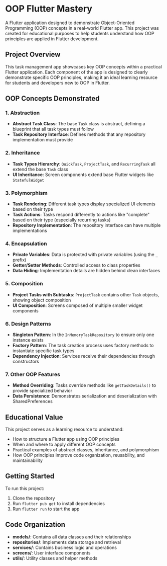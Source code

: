 # OOP Flutter Mastery

A Flutter application designed to demonstrate Object-Oriented Programming (OOP) concepts in a real-world Flutter app. This project was created for educational purposes to help students understand how OOP principles are applied in Flutter development.

## Project Overview

This task management app showcases key OOP concepts within a practical Flutter application. Each component of the app is designed to clearly demonstrate specific OOP principles, making it an ideal learning resource for students and developers new to OOP in Flutter.

## OOP Concepts Demonstrated

### 1. Abstraction
- **Abstract Task Class**: The base `Task` class is abstract, defining a blueprint that all task types must follow
- **Task Repository Interface**: Defines methods that any repository implementation must provide

### 2. Inheritance
- **Task Types Hierarchy**: `QuickTask`, `ProjectTask`, and `RecurringTask` all extend the base `Task` class
- **UI Inheritance**: Screen components extend base Flutter widgets like `StatefulWidget`

### 3. Polymorphism
- **Task Rendering**: Different task types display specialized UI elements based on their type
- **Task Actions**: Tasks respond differently to actions like "complete" based on their type (especially recurring tasks)
- **Repository Implementation**: The repository interface can have multiple implementations

### 4. Encapsulation
- **Private Variables**: Data is protected with private variables (using the `_` prefix)
- **Getter/Setter Methods**: Controlled access to class properties
- **Data Hiding**: Implementation details are hidden behind clean interfaces

### 5. Composition
- **Project Tasks with Subtasks**: `ProjectTask` contains other `Task` objects, showing object composition
- **UI Composition**: Screens composed of multiple smaller widget components

### 6. Design Patterns
- **Singleton Pattern**: In the `InMemoryTaskRepository` to ensure only one instance exists
- **Factory Pattern**: The task creation process uses factory methods to instantiate specific task types
- **Dependency Injection**: Services receive their dependencies through constructors

### 7. Other OOP Features
- **Method Overriding**: Tasks override methods like `getTaskDetails()` to provide specialized behavior
- **Data Persistence**: Demonstrates serialization and deserialization with SharedPreferences

## Educational Value

This project serves as a learning resource to understand:
- How to structure a Flutter app using OOP principles
- When and where to apply different OOP concepts
- Practical examples of abstract classes, inheritance, and polymorphism
- How OOP principles improve code organization, reusability, and maintainability

## Getting Started

To run this project:

1. Clone the repository
2. Run `flutter pub get` to install dependencies
3. Run `flutter run` to start the app

## Code Organization

- **models/**: Contains all data classes and their relationships
- **repositories/**: Implements data storage and retrieval
- **services/**: Contains business logic and operations
- **screens/**: User interface components
- **utils/**: Utility classes and helper methods
